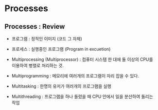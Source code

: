 # Processes

## Processes : Review  
- 프로그램 : 정적인 이미지 (코드 그 자체)  
- 프로세스 : 실행중인 프로그램 (Program in excuetion)  

- Multiprocessing (Multiprocessor) : 컴퓨터 시스템 한 대에 둘 이상의 CPU를 이용하여 병렬로 처리하는 것.  
- Multiprogramming : 메모리에 여러개의 프로그램이 자리 잡을 수 있다.  
- Multitasking : 한명의 유저가 여러개의 프로그램을 실행  
- Multithreading : 프로그램을 하나 돌렸을 때 CPU 안에서 일을 분산하여 돌리는 작업  
